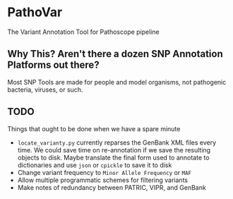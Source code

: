# PathoVar
The Variant Annotation Tool for Pathoscope pipeline

## Why This? Aren't there a dozen SNP Annotation Platforms out there?
Most SNP Tools are made for people and model organisms, not pathogenic bacteria, viruses, or such. 

## TODO
Things that ought to be done when we have a spare minute

- `locate_varianty.py` currently reparses the GenBank XML files every time. We could save time on re-annotation if we save the resulting objects to disk. Maybe translate the final form used to annotate to dictionaries and use `json` or `cpickle` to save it to disk
- Change variant frequency to `Minor Allele Frequency` or `MAF`
- Allow multiple programmatic schemes for filtering variants 
- Make notes of redundancy between PATRIC, VIPR, and GenBank